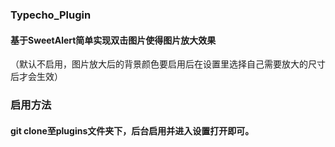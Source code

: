 ### Typecho_Plugin

#### 基于SweetAlert简单实现双击图片使得图片放大效果

（默认不启用，图片放大后的背景颜色要启用后在设置里选择自己需要放大的尺寸后才会生效）

### 启用方法

#### git clone至plugins文件夹下，后台启用并进入设置打开即可。